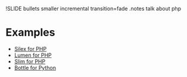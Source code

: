 !SLIDE bullets smaller incremental transition=fade
.notes talk about php 



Examples 
=============

* [Silex for PHP](http://silex.sensiolabs.org/)
* [Lumen for PHP](https://lumen.laravel.com)
* [Slim for PHP](http://slimframework.com)
* [Bottle for Python]()

